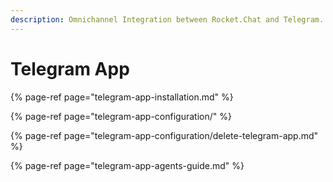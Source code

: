 ```yaml
---
description: Omnichannel Integration between Rocket.Chat and Telegram.
---
```


# Telegram App

{% page-ref page="telegram-app-installation.md" %}

{% page-ref page="telegram-app-configuration/" %}

{% page-ref page="telegram-app-configuration/delete-telegram-app.md" %}

{% page-ref page="telegram-app-agents-guide.md" %}



